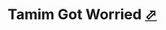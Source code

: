 # Tamim Got Worried [⬀](http://www.lightoj.com/practice_contest_showproblem.php?contest_id=722&problem=E)
